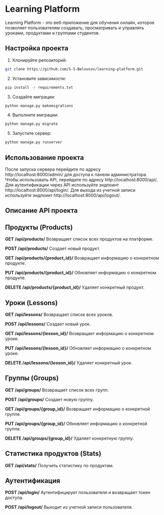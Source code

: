 # Learning Platform

Learning Platform - это веб-приложение для обучения онлайн, которое позволяет пользователям создавать, просматривать и управлять уроками, продуктами и группами студентов.

## Настройка проекта

1. Клонируйте репозиторий:

```bash
git clone https://github.com/S-S-Belousov/learning-platform.git
```
2. Установите зависимости:
```bash
pip install -r requirements.txt
```
3. Создайте миграции:
```bash
python manage.py makemigrations
```
4. Выполните миграции:
```bash
python manage.py migrate
```
5. Запустите сервер:
```bash
python manage.py runserver
```
## Использование проекта
После запуска сервера перейдите по адресу http://localhost:8000/admin/ для доступа к панели администратора.
Чтобы использовать API, перейдите по адресу http://localhost:8000/api/.
Для аутентификации через API используйте эндпоинт http://localhost:8000/api/login/.
Для выхода из учетной записи используйте эндпоинт http://localhost:8000/api/logout/.

## Описание API проекта

## Продукты (Products)
**GET /api/products/**
Возвращает список всех продуктов на платформе.

**POST /api/products/**
Создает новый продукт.

**GET /api/products/{product_id}/**
Возвращает информацию о конкретном продукте.

**PUT /api/products/{product_id}/**
Обновляет информацию о конкретном продукте.

**DELETE /api/products/{product_id}/**
Удаляет конкретный продукт.

## Уроки (Lessons)
**GET /api/lessons/**
Возвращает список всех уроков.

**POST /api/lessons/**
Создает новый урок.

**GET /api/lessons/{lesson_id}/**
Возвращает информацию о конкретном уроке.

**PUT /api/lessons/{lesson_id}/**
Обновляет информацию о конкретном уроке.

**DELETE /api/lessons/{lesson_id}/**
Удаляет конкретный урок.

## Группы (Groups)
**GET /api/groups/**
Возвращает список всех групп.

**POST /api/groups/**
Создает новую группу.

**GET /api/groups/{group_id}/**
Возвращает информацию о конкретной группе.

**PUT /api/groups/{group_id}/**
Обновляет информацию о конкретной группе.

**DELETE /api/groups/{group_id}/**
Удаляет конкретную группу.

## Статистика продуктов (Stats)
**GET /api/stats/**
Получить статистику по продуктам.

## Аутентификация
**POST /api/login/**
Аутентифицирует пользователя и возвращает токен доступа.

**POST /api/logout/**
Выходит из учетной записи пользователя.